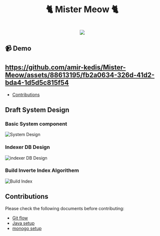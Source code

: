 <h1 align="center">
    🐈 Mister Meow 🐈
</h1>

<h1 align="center">
    <img src="./docs/imgs/MISTER_MEOW.png" />
    <br />
</h1>

## 📹 Demo

https://github.com/amir-kedis/Mister-Meow/assets/88613195/fb2a0634-326d-41d2-bda4-1d5d5c815f54
---





<!--toc:start-->

- [Contributions](#contributions)
<!--toc:end-->

## Draft System Design

### Basic System component

![System Design](./docs/imgs/draft-system-design.png)

### Indexer DB Design

![indexer DB Design](./docs/imgs/IndexerDB.excalidraw.png)

### Build Inverte Index Algorithem

![Build Index](./docs/imgs/build-the-index-algo.excalidraw.png)

## Contributions

Please check the following documents before contributing:

- [Git flow](/docs/conventions/git-flow.md)
- [Java setup](/docs/conventions/java-env.md)
- [monogo setup](/docs/conventions/mongo.md)
